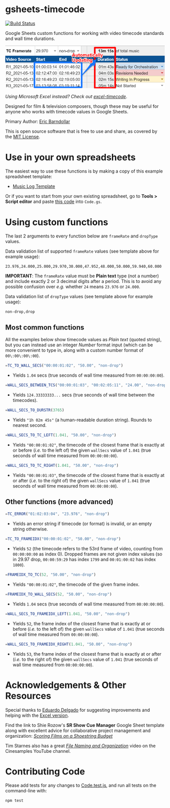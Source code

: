 # gsheets-timecode
[![Build Status](https://travis-ci.com/barndollarmusic/gsheets-timecode.svg?branch=main)](https://travis-ci.com/barndollarmusic/gsheets-timecode)

Google Sheets custom functions for working with video timecode standards and wall time durations.

![Preview of spreadsheet using timecode functions](preview.png)

*Using Microsoft Excel instead? Check out [excel-timecode](https://github.com/barndollarmusic/excel-timecode)*.

Designed for film & television composers, though these may be useful for anyone who works with
timecode values in Google Sheets.

Primary Author: [Eric Barndollar](https://barndollarmusic.com)

This is open source software that is free to use and share, as covered by the
[MIT License](LICENSE).

# Use in your own spreadsheets
The easiest way to use these functions is by making a copy of this example spreadsheet template:
- [Music Log Template](https://docs.google.com/spreadsheets/d/1xPi0lxi4-4NmZmNoTXXoCNa0FGIAhwi2QCPjTABJCw4/edit?usp=sharing)

Or if you want to start from your own existing spreadsheet, go to **Tools > Script editor** and
paste [this code](Code.js) into `Code.gs`.

# Using custom functions
The last 2 arguments to every function below are `frameRate` and `dropType` values.

Data validation list of supported `frameRate` values (see template above for example usage):
```
23.976,24.000,25.000,29.970,30.000,47.952,48.000,50.000,59.940,60.000
```
**IMPORTANT**: The `frameRate` value must be **Plain text** type (not a number) and include exactly
2 or 3 decimal digits after a period. This is to avoid any possible confusion over *e.g.* whether
`24` means `23.976` or `24.000`.

Data validation list of `dropType` values (see template above for example usage):
```
non-drop,drop
```

## Most common functions
All the examples below show timecode values as *Plain text* (quoted string), but you can instead use an
integer *Number* format input (which can be more convenient to type in, along with a custom number format
of `00\:00\:00\:00`).

```JavaScript
=TC_TO_WALL_SECS("00:00:01:02", "50.00", "non-drop")
```
- Yields `1.04` secs (true seconds of wall time measured from `00:00:00:00`).

```JavaScript
=WALL_SECS_BETWEEN_TCS("00:00:01:03", "00:02:05:11", "24.00", "non-drop")
```
- Yields `124.33333333...` secs (true seconds of wall time between the timecodes).

```JavaScript
=WALL_SECS_TO_DURSTR(3765)
```
- Yields `"1h 02m 45s"` (a human-readable duration string). Rounds to nearest second.

```JavaScript
=WALL_SECS_TO_TC_LEFT(1.041, "50.00", "non-drop")
```
- Yields `"00:00:01:02"`, the timecode of the closest frame that is exactly at or
before (*i.e.* to the left of) the given `wallSecs` value of `1.041` (true seconds of
wall time measured from `00:00:00:00`).

```JavaScript
=WALL_SECS_TO_TC_RIGHT(1.041, "50.00", "non-drop")
```
- Yields `"00:00:01:03"`, the timecode of the closest frame that is exactly at or
after (*i.e.* to the right of) the given `wallSecs` value of `1.041` (true seconds of
wall time measured from `00:00:00:00`).

## Other functions (more advanced)
```JavaScript
=TC_ERROR("01:02:03:04", "23.976", "non-drop")
```
- Yields an error string if timecode (or format) is invalid, or an empty string otherwise.

```JavaScript
=TC_TO_FRAMEIDX("00:00:01:02", "50.00", "non-drop")
```
- Yields `52` (the timecode refers to the 53rd frame of video, counting from `00:00:00:00` as
index 0). Dropped frames are not given index values (so in 29.97 drop, `00:00:59:29` has index
`1799` and `00:01:00:02` has index `1800`).

```JavaScript
=FRAMEIDX_TO_TC(52, "50.00", "non-drop")
```
- Yields `"00:00:01:02"`, the timecode of the given frame index.

```JavaScript
=FRAMEIDX_TO_WALL_SECS(52, "50.00", "non-drop")
```
- Yields `1.04` secs (true seconds of wall time measured from `00:00:00:00`).

```JavaScript
=WALL_SECS_TO_FRAMEIDX_LEFT(1.041, "50.00", "non-drop")
```
- Yields `52`, the frame index of the closest frame that is exactly at or
before (*i.e.* to the left of) the given `wallSecs` value of `1.041` (true seconds of
wall time measured from `00:00:00:00`).

```JavaScript
=WALL_SECS_TO_FRAMEIDX_RIGHT(1.041, "50.00", "non-drop")
```
- Yields `53`, the frame index of the closest frame that is exactly at or
after (*i.e.* to the right of) the given `wallSecs` value of `1.041` (true seconds of
wall time measured from `00:00:00:00`).

# Acknowledgements &amp; Other Resources

Special thanks to [Eduardo Delgado](https://sonicscapeproductions.com/) for suggesting improvements
and helping with the [Excel version](https://github.com/barndollarmusic/excel-timecode).

Find the link to Shie Rozow's **SR Show Cue Manager** Google Sheet template along with excellent
advice for collaborative project management and organization:
*[Scoring Films on a Shoestring Budget](https://shierozow.com/scoring-films-on-a-shoestring-budget/)*

Tim Starnes also has a great *[File Naming and Organization](https://youtu.be/z88kv81yKTk)* video on
the Cinesamples YouTube channel.

# Contributing Code
Please add tests for any changes to [Code.test.js](Code.test.js), and run all tests on the
command-line with:

```
npm test
```
